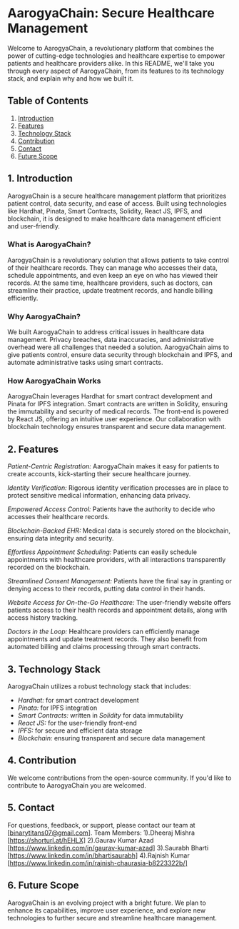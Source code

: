 # AarogyaChain: Secure Healthcare Management

Welcome to AarogyaChain, a revolutionary platform that combines the power of cutting-edge technologies and healthcare expertise to empower patients and healthcare providers alike. In this README, we'll take you through every aspect of AarogyaChain, from its features to its technology stack, and explain why and how we built it.

## Table of Contents
1. [Introduction](#introduction)
2. [Features](#features)
3. [Technology Stack](#technology-stack)
4. [Contribution](#contribution)
5. [Contact](#contact)
6. [Future Scope](#future-scope)

## 1. Introduction <a name="introduction"></a>

AarogyaChain is a secure healthcare management platform that prioritizes patient control, data security, and ease of access. Built using technologies like Hardhat, Pinata, Smart Contracts, Solidity, React JS, IPFS, and blockchain, it is designed to make healthcare data management efficient and user-friendly. 

### What is AarogyaChain?

AarogyaChain is a revolutionary solution that allows patients to take control of their healthcare records. They can manage who accesses their data, schedule appointments, and even keep an eye on who has viewed their records. At the same time, healthcare providers, such as doctors, can streamline their practice, update treatment records, and handle billing efficiently.

### Why AarogyaChain?

We built AarogyaChain to address critical issues in healthcare data management. Privacy breaches, data inaccuracies, and administrative overhead were all challenges that needed a solution. AarogyaChain aims to give patients control, ensure data security through blockchain and IPFS, and automate administrative tasks using smart contracts.

### How AarogyaChain Works

AarogyaChain leverages Hardhat for smart contract development and Pinata for IPFS integration. Smart contracts are written in Solidity, ensuring the immutability and security of medical records. The front-end is powered by React JS, offering an intuitive user experience. Our collaboration with blockchain technology ensures transparent and secure data management.

## 2. Features <a name="features"></a>

*Patient-Centric Registration:* AarogyaChain makes it easy for patients to create accounts, kick-starting their secure healthcare journey.

*Identity Verification:* Rigorous identity verification processes are in place to protect sensitive medical information, enhancing data privacy.

*Empowered Access Control:* Patients have the authority to decide who accesses their healthcare records. 

*Blockchain-Backed EHR:* Medical data is securely stored on the blockchain, ensuring data integrity and security.

*Effortless Appointment Scheduling:* Patients can easily schedule appointments with healthcare providers, with all interactions transparently recorded on the blockchain.

*Streamlined Consent Management:* Patients have the final say in granting or denying access to their records, putting data control in their hands.

*Website Access for On-the-Go Healthcare:* The user-friendly website offers patients access to their health records and appointment details, along with access history tracking.

*Doctors in the Loop:* Healthcare providers can efficiently manage appointments and update treatment records. They also benefit from automated billing and claims processing through smart contracts.

## 3. Technology Stack <a name="technology-stack"></a>

AarogyaChain utilizes a robust technology stack that includes:
- *Hardhat:* for smart contract development
- *Pinata:* for IPFS integration
- *Smart Contracts:* written in *Solidity* for data immutability
- *React JS:* for the user-friendly front-end
- *IPFS:* for secure and efficient data storage
- *Blockchain:* ensuring transparent and secure data management

## 4. Contribution <a name="contribution"></a>

We welcome contributions from the open-source community. If you'd like to contribute to AarogyaChain you are welcomed.

## 5. Contact <a name="contact"></a>

For questions, feedback, or support, please contact our team at [binarytitans07@gmail.com].
Team Members: 1).Dheeraj Mishra [https://shorturl.at/hEHLX]
              2).Gaurav Kumar Azad [https://www.linkedin.com/in/gaurav-kumar-azad]
              3).Saurabh Bharti [https://www.linkedin.com/in/bhartisaurabh] 
              4).Rajnish Kumar [https://www.linkedin.com/in/rajnish-chaurasia-b8223322b/]
## 6. Future Scope <a name="future-scope"></a>

AarogyaChain is an evolving project with a bright future. We plan to enhance its capabilities, improve user experience, and explore new technologies to further secure and streamline healthcare management.


